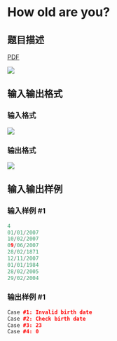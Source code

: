 # How old are you?

## 题目描述

[problemUrl]: https://uva.onlinejudge.org/index.php?option=com_onlinejudge&Itemid=8&category=24&page=show_problem&problem=2160

[PDF](https://uva.onlinejudge.org/external/112/p11219.pdf)

![](https://cdn.luogu.com.cn/upload/vjudge_pic/UVA11219/61a3d3abf3d9fdc77c58fb5bf3449cccd9e44d45.png)

## 输入输出格式

### 输入格式

![](https://cdn.luogu.com.cn/upload/vjudge_pic/UVA11219/b6de8cb9344dd670d3755ffe2d2b1e9775a5f2f2.png)

### 输出格式

![](https://cdn.luogu.com.cn/upload/vjudge_pic/UVA11219/bbc0a0e2aefa4477200a1e6f703acd86f76449bb.png)

## 输入输出样例

### 输入样例 #1

```cpp
4
01/01/2007
10/02/2007
09/06/2007
28/02/1871
12/11/2007
01/01/1984
28/02/2005
29/02/2004
```


### 输出样例 #1

```cpp
Case #1: Invalid birth date
Case #2: Check birth date
Case #3: 23
Case #4: 0
```


